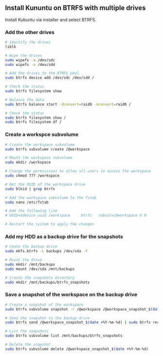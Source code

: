## Install Kununtu on BTRFS with multiple drives

Install Kubuntu via installer and select BTRFS.

### Add the other drives

```bash
# Identify the drives
lsblk

# Wipe the drives
sudo wipefs -a /dev/sdc
sudo wipefs -a /dev/sdd

# Add the drives to the BTRFS pool
sudo btrfs device add /dev/sdc /dev/sdd /

# Check the status
sudo btrfs filesystem show

# Balance the data
sudo btrfs balance start -dconvert=raid0 -mconvert=raid0 /

# Check the status
sudo btrfs filesystem show /
sudo btrfs filesystem df /
```

### Create a workspce subvolume

```bash
# Create the workspace subvolume
sudo btrfs subvolume create /@workspace

# Mount the workspace subvolume
sudo mkdir /workspace

# Change the permissions to allow all users to access the workspace
sudo chmod 777 /workspace

# Get the UUID of the workspace drive
sudo blkid | grep btrfs

# Add the workspace subvolume to the fstab
sudo nano /etc/fstab

# Add the following line
# UUID=$device_uuid /workspace     btrfs   subvol=/@workspace 0 0

# Restart the system to apply the changes
```

### Add my HDD as a backup drive for the snapshots

```bash
# Ceate the backup drive
sudo mkfs.btrfs -L backups /dev/sda -f

# Mount the drive
sudo mkdir /mnt/backups
sudo mount /dev/sda /mnt/backups

# Create the snapshots directory
sudo mkdir /mnt/backups/btrfs_snapshots
```

### Save a snapshot of the workspace on the backup drive

```bash
# Create a snapshot of the workspace
sudo btrfs subvolume snapshot -r /@workspace /@workspace_snapshot_$(date +%Y-%m-%d)

# Send the snapshot to the backup drive
sudo btrfs send /@workspace_snapshot_$(date +%Y-%m-%d) | sudo btrfs receive /mnt/backups/btrfs_snapshots

# List the snapshots
sudo btrfs subvolume list /mnt/backups/btrfs_snapshots

# Delete the snapshot
sudo btrfs subvolume delete /@workspace_snapshot_$(date +%Y-%m-%d)
```
